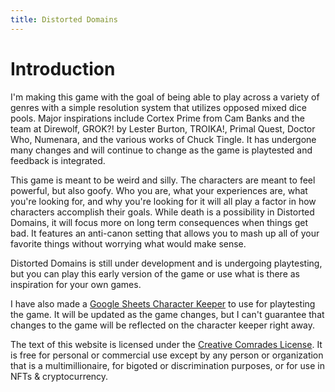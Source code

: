 ```yaml
---
title: Distorted Domains
---
```

# Introduction

I'm making this game with the goal of being able to play across a variety of genres with a simple resolution system that utilizes opposed mixed dice pools. Major inspirations include Cortex Prime from Cam Banks and the team at Direwolf, GROK?! by Lester Burton, TROIKA!, Primal Quest, Doctor Who, Numenara, and the various works of Chuck Tingle. It has undergone many changes and will continue to change as the game is playtested and feedback is integrated.

This game is meant to be weird and silly. The characters are meant to feel powerful, but also goofy. Who you are, what your experiences are, what you're looking for, and why you're looking for it will all play a factor in how characters accomplish their goals. While death is a possibility in Distorted Domains, it will focus more on long term consequences when things get bad. It features an anti-canon setting that allows you to mash up all of your favorite things without worrying what would make sense.

Distorted Domains is still under development and is undergoing playtesting, but you can play this early version of the game or use what is there as inspiration for your own games.

I have also made a [Google Sheets Character Keeper](https://docs.google.com/spreadsheets/d/1iD2N3VkBVdb9CuRejHPc5lP251gvXEScqiSs3g6OBUU/edit?usp=sharing) to use for playtesting the game. It will be updated as the game changes, but I can't guarantee that changes to the game will be reflected on the character keeper right away.

The text of this website is licensed under the [Creative Comrades License](https://creativecomrades.org/). It is free for personal or commercial use except by any person or organization that is a multimillionaire, for bigoted or discrimination purposes, or for use in NFTs & cryptocurrency.
